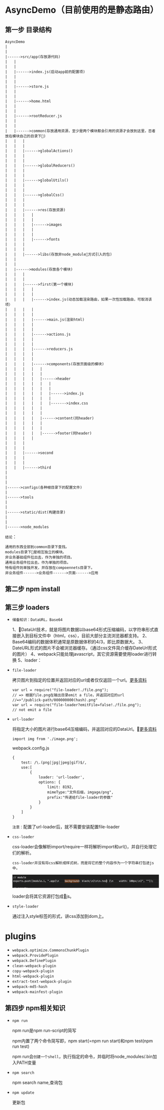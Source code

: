 # AsyncDemo（目前使用的是静态路由）
## 第一步 目录结构
	AsyncDemo
	|
	|
	|------>src/app(存放源代码)
	|	|
	|	|
	|	|------>index.js(启动app前的配置项)
	|	|
	|	|
	|	|------>store.js
	|	|
	|	|
	|	|------>home.html
	|	|
	|	|
	|	|------>rootReducer.js
	|	|
	|	|
	|	|------>common(存放通用资源，至少是两个模块都会引用的资源才会放到这里，否者放在模块自己的目录下)
	|	|	|
	|	|	|
	|	|	|------>globalActions()
	|	|	|
	|	|	|
	|	|	|------>globalReducers()
	|	|	|
	|	|	|
	|	|	|------>globalUtils()
	|	|	|
	|	|	|
	|	|	|------>globalCss()
	|	|	|
	|	|	|
	|	|	|------>res(存放资源)
	|	|	|	|
	|	|	|	|
	|	|	|	|------>images
	|	|	|	|
	|	|	|	|
	|	|	|	|------>fonts
	|	|	|
	|	|	|
	|	|	|------>libs(存放非node_module方式引入的包)
	|	|
	|	|
	|	|------>modules(存放各个模块)
	|	|	|
	|	|	|
	|	|	|------>first(第一个模块)
	|	|	|	|
	|	|	|	|
	|	|	|	|------>index.js(动态加载渲染路由，如果一次性加载路由，可取消该项）
	|	|	|	|
	|	|	|	|
	|	|	|	|------>main.js(渲染html)
	|	|	|	|
	|	|	|	|
	|	|	|	|------>actions.js
	|	|	|	|
	|	|	|	|
	|	|	|	|------>reducers.js
	|	|	|	|
	|	|	|	|
	|	|	|	|------>components(存放页面级的模块)
	|	|	|	|	|
	|	|	|	|	|
	|	|	|	|	|------>header
	|	|	|	|	|	|
	|	|	|	|	|	|
	|	|	|	|	|	|------>index.js
	|	|	|	|	|	|
	|	|	|	|	|	|------->index.css
	|	|	|	|	|
	|	|	|	|	|
	|	|	|	|	|------>content(同header)
	|	|	|	|	|
	|	|	|	|	|
	|	|	|	|	|------>footer(同header)
	|	|	|	|
	|	|	|
	|	|	|
	|	|	|------>second
	|	|	|
	|	|	|
	|	|	|------>third
	|
	|
	|
	|------>configs(各种根目录下的配置文件)
	|
	|------>tools
	|
	|
	|------>static/dist(构建目录)
	|
	|
	|------>node_modules

`结论`：

	通用的东西全部到common目录下查找。
	modules目录下是相互独立的模块。
	非业务基础组件拉出去，作为单独的项目。
	通用业务组件拉出去，作为单独的项目。
	特有组件则单独开发，并存放在compoennets目录下。
	非业务组件------>业务组件------>页面------>应用


## 第二步 npm install

## 第三步 loaders
* `储备知识：DataURL，Base64`

	1、DataUrl技术，就是将图片数据以base64形式压缩编码，以字符串形式直接嵌入到目标文件中（html，css），目前大部分主流浏览器都支持。
	2、Base64编码的数据体积通常是原数据体积的4/3，即比原数据大。
	3、DateURL形式的图片不会被浏览器缓存。（通过css文件简介缓存DateUrl形式的图片）
	4、webpack只能处理javascript，其它资源需要使用loader进行转换
	5、loader：
* `file-loader`
	
	拷贝图片到指定的位置并返回对应的url或者仅仅返回一个url。[更多资料](https://github.com/webpack-contrib/file-loader)
	```
	var url = require("file-loader!./file.png");
	// => 根据file.png在输出目录emit a file，并返回对应的url
	//=>"/publick-path/000000000(hash).png"
	var url = require("file-loader?emitFile=false!./file.png");
	// not emit a file
	```
* `url-loader`

	将指定大小的图片进行base64压缩编码，并返回对应的DataUrl。[更多资料](https://github.com/webpack-contrib/url-loader)
	```
	import img from './image.png';
	```
	webpack.config.js
	```
	{
		test: /\.(png|jpg|jpeg|gif)$/,
		use:[
			{
				loader: 'url-loader',
				options: {
					limit: 8192,
					mimeType:"文件后缀，imgage/png",
					prefix:"传递给file-loader的参数"
				}
			}
		]
	}
	```
	`注意：`配置了url-loader后，就不需要安装配置file-loader
* `css-loader`

	css-loader会像解析import/require一样将解析import和url()，并自行处理它们的解析。

	`css-loader并没有将css解析成样式树，而是将它的整个内容作为一个字符串打包进js中。`

	![css-loader](./app/common/res/images/css-loader.jpeg)

	loader会将其它资源打包成js。
* `style-loader`

	通过注入style标签的形式，讲css添加到dom上。
	
# plugins
* `webpack.optimize.CommonsChunkPlugin`
* `webpack.ProvidePlugin`
* `webpack.DefinePlugin`
* `clean-webpack-plugin`
* `copy-webpack-plugin`
* `html-webpack-plugin`
* `extract-text-webpack-plugin`
* `webpack-md5-hash`
* `webpack-mainfest-plugin`

## 第四步  npm相关知识
* `npm run`

	npm run是npm run-script的简写
	
	npm内置了两个命令简写即，npm start(=npm run start)和npm test(npm run test)

	npm run会`创建一个shell`，执行指定的命令，并临时将node_modules/.bin加入PATH变量
* `npm search`

	npm search name,查询包
* `npm update`

	更新包